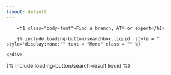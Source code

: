 ```yaml
---
layout: default
---
```


<div class="row">
	<div class="col-md-12">

		<h1 class="body-font">Find a branch, ATM or expert</h1>

		{% include loading-button/searchbox.liquid  style = " style='display:none;'" text = "More" class = "" %}

	</div>
</div>

<div class="row">
	<div class="col-md-12">
		{% include loading-button/search-result.liquid %}
	</div>
</div>